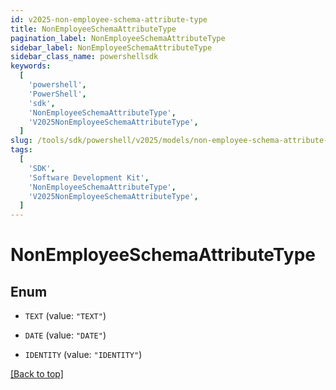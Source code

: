 ```yaml
---
id: v2025-non-employee-schema-attribute-type
title: NonEmployeeSchemaAttributeType
pagination_label: NonEmployeeSchemaAttributeType
sidebar_label: NonEmployeeSchemaAttributeType
sidebar_class_name: powershellsdk
keywords:
  [
    'powershell',
    'PowerShell',
    'sdk',
    'NonEmployeeSchemaAttributeType',
    'V2025NonEmployeeSchemaAttributeType',
  ]
slug: /tools/sdk/powershell/v2025/models/non-employee-schema-attribute-type
tags:
  [
    'SDK',
    'Software Development Kit',
    'NonEmployeeSchemaAttributeType',
    'V2025NonEmployeeSchemaAttributeType',
  ]
---
```


# NonEmployeeSchemaAttributeType

## Enum

- `TEXT` (value: `"TEXT"`)

- `DATE` (value: `"DATE"`)

- `IDENTITY` (value: `"IDENTITY"`)

[[Back to top]](#)
